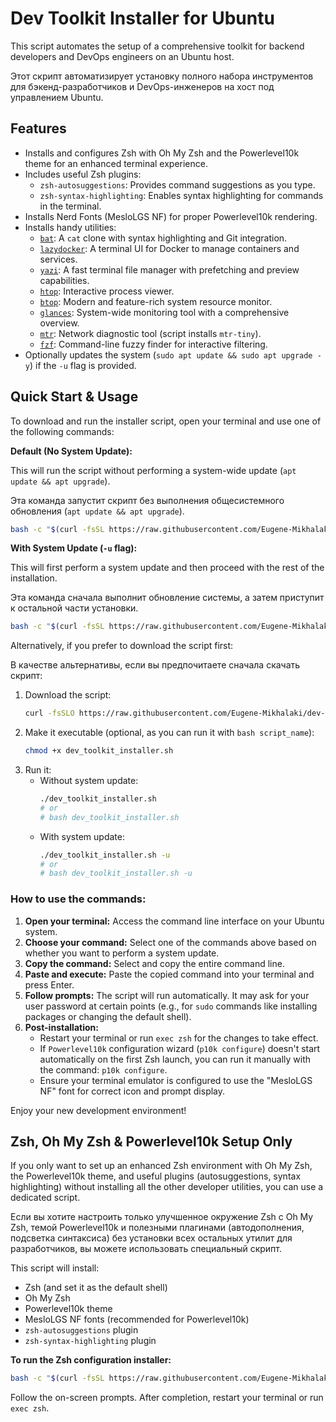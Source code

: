 # Dev Toolkit Installer for Ubuntu

This script automates the setup of a comprehensive toolkit for backend developers and DevOps engineers on an Ubuntu host.

Этот скрипт автоматизирует установку полного набора инструментов для бэкенд-разработчиков и DevOps-инженеров на хост под управлением Ubuntu.

## Features

*   Installs and configures Zsh with Oh My Zsh and the Powerlevel10k theme for an enhanced terminal experience.
*   Includes useful Zsh plugins:
    *   `zsh-autosuggestions`: Provides command suggestions as you type.
    *   `zsh-syntax-highlighting`: Enables syntax highlighting for commands in the terminal.
*   Installs Nerd Fonts (MesloLGS NF) for proper Powerlevel10k rendering.
*   Installs handy utilities:
    *   [`bat`](https://github.com/sharkdp/bat): A `cat` clone with syntax highlighting and Git integration.
    *   [`lazydocker`](https://github.com/jesseduffield/lazydocker): A terminal UI for Docker to manage containers and services.
    *   [`yazi`](https://github.com/sxyazi/yazi): A fast terminal file manager with prefetching and preview capabilities.
    *   [`htop`](https://htop.dev/): Interactive process viewer.
    *   [`btop`](https://github.com/aristocratos/btop): Modern and feature-rich system resource monitor.
    *   [`glances`](https://nicolargo.github.io/glances/): System-wide monitoring tool with a comprehensive overview.
    *   [`mtr`](https://www.bitwizard.nl/mtr/): Network diagnostic tool (script installs `mtr-tiny`).
    *   [`fzf`](https://github.com/junegunn/fzf): Command-line fuzzy finder for interactive filtering.
*   Optionally updates the system (`sudo apt update && sudo apt upgrade -y`) if the `-u` flag is provided.

## Quick Start & Usage

To download and run the installer script, open your terminal and use one of the following commands:

**Default (No System Update):**

This will run the script without performing a system-wide update (`apt update && apt upgrade`).

Эта команда запустит скрипт без выполнения общесистемного обновления (`apt update && apt upgrade`).

```bash
bash -c "$(curl -fsSL https://raw.githubusercontent.com/Eugene-Mikhalaki/dev-toolkit-installer/main/dev_toolkit_installer.sh)"
```

**With System Update (`-u` flag):**

This will first perform a system update and then proceed with the rest of the installation.

Эта команда сначала выполнит обновление системы, а затем приступит к остальной части установки.

```bash
bash -c "$(curl -fsSL https://raw.githubusercontent.com/Eugene-Mikhalaki/dev-toolkit-installer/main/dev_toolkit_installer.sh)" "" -u
```

Alternatively, if you prefer to download the script first:

В качестве альтернативы, если вы предпочитаете сначала скачать скрипт:

1.  Download the script:
    ```bash
    curl -fsSLO https://raw.githubusercontent.com/Eugene-Mikhalaki/dev-toolkit-installer/main/dev_toolkit_installer.sh
    ```
2.  Make it executable (optional, as you can run it with `bash script_name`):
    ```bash
    chmod +x dev_toolkit_installer.sh
    ```
3.  Run it:
    *   Without system update:
        ```bash
        ./dev_toolkit_installer.sh
        # or
        # bash dev_toolkit_installer.sh
        ```
    *   With system update:
        ```bash
        ./dev_toolkit_installer.sh -u
        # or
        # bash dev_toolkit_installer.sh -u
        ```

### How to use the commands:

1.  **Open your terminal:** Access the command line interface on your Ubuntu system.
2.  **Choose your command:** Select one of the commands above based on whether you want to perform a system update.
3.  **Copy the command:** Select and copy the entire command line.
4.  **Paste and execute:** Paste the copied command into your terminal and press Enter.
5.  **Follow prompts:** The script will run automatically. It may ask for your user password at certain points (e.g., for `sudo` commands like installing packages or changing the default shell).
6.  **Post-installation:**
    *   Restart your terminal or run `exec zsh` for the changes to take effect.
    *   If `Powerlevel10k` configuration wizard (`p10k configure`) doesn't start automatically on the first Zsh launch, you can run it manually with the command: `p10k configure`.
    *   Ensure your terminal emulator is configured to use the "MesloLGS NF" font for correct icon and prompt display.

Enjoy your new development environment!

## Zsh, Oh My Zsh & Powerlevel10k Setup Only

If you only want to set up an enhanced Zsh environment with Oh My Zsh, the Powerlevel10k theme, and useful plugins (autosuggestions, syntax highlighting) without installing all the other developer utilities, you can use a dedicated script.

Если вы хотите настроить только улучшенное окружение Zsh с Oh My Zsh, темой Powerlevel10k и полезными плагинами (автодополнения, подсветка синтаксиса) без установки всех остальных утилит для разработчиков, вы можете использовать специальный скрипт.

This script will install:
*   Zsh (and set it as the default shell)
*   Oh My Zsh
*   Powerlevel10k theme
*   MesloLGS NF fonts (recommended for Powerlevel10k)
*   `zsh-autosuggestions` plugin
*   `zsh-syntax-highlighting` plugin

**To run the Zsh configuration installer:**

```bash
bash -c "$(curl -fsSL https://raw.githubusercontent.com/Eugene-Mikhalaki/dev-toolkit-installer/main/zsh_config_installer.sh)"
```

Follow the on-screen prompts. After completion, restart your terminal or run `exec zsh`. 